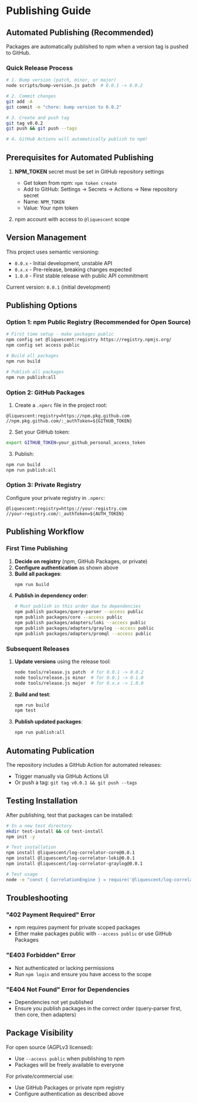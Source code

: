 # Publishing Guide

## Automated Publishing (Recommended)

Packages are automatically published to npm when a version tag is pushed to GitHub.

### Quick Release Process

```bash
# 1. Bump version (patch, minor, or major)
node scripts/bump-version.js patch  # 0.0.1 -> 0.0.2

# 2. Commit changes
git add -A
git commit -m "chore: bump version to 0.0.2"

# 3. Create and push tag
git tag v0.0.2
git push && git push --tags

# 4. GitHub Actions will automatically publish to npm!
```

## Prerequisites for Automated Publishing

1. **NPM_TOKEN** secret must be set in GitHub repository settings
   - Get token from npm: `npm token create`
   - Add to GitHub: Settings → Secrets → Actions → New repository secret
   - Name: `NPM_TOKEN`
   - Value: Your npm token

2. npm account with access to `@liquescent` scope

## Version Management

This project uses semantic versioning:
- `0.0.x` - Initial development, unstable API
- `0.x.x` - Pre-release, breaking changes expected  
- `1.0.0` - First stable release with public API commitment

Current version: `0.0.1` (initial development)

## Publishing Options

### Option 1: npm Public Registry (Recommended for Open Source)

```bash
# First time setup - make packages public
npm config set @liquescent:registry https://registry.npmjs.org/
npm config set access public

# Build all packages
npm run build

# Publish all packages
npm run publish:all
```

### Option 2: GitHub Packages

1. Create a `.npmrc` file in the project root:
```
@liquescent:registry=https://npm.pkg.github.com
//npm.pkg.github.com/:_authToken=${GITHUB_TOKEN}
```

2. Set your GitHub token:
```bash
export GITHUB_TOKEN=your_github_personal_access_token
```

3. Publish:
```bash
npm run build
npm run publish:all
```

### Option 3: Private Registry

Configure your private registry in `.npmrc`:
```
@liquescent:registry=https://your-registry.com
//your-registry.com/:_authToken=${AUTH_TOKEN}
```

## Publishing Workflow

### First Time Publishing

1. **Decide on registry** (npm, GitHub Packages, or private)
2. **Configure authentication** as shown above
3. **Build all packages**:
   ```bash
   npm run build
   ```
4. **Publish in dependency order**:
   ```bash
   # Must publish in this order due to dependencies
   npm publish packages/query-parser --access public
   npm publish packages/core --access public
   npm publish packages/adapters/loki --access public
   npm publish packages/adapters/graylog --access public
   npm publish packages/adapters/promql --access public
   ```

### Subsequent Releases

1. **Update versions** using the release tool:
   ```bash
   node tools/release.js patch  # for 0.0.1 -> 0.0.2
   node tools/release.js minor  # for 0.0.1 -> 0.1.0
   node tools/release.js major  # for 0.x.x -> 1.0.0
   ```

2. **Build and test**:
   ```bash
   npm run build
   npm test
   ```

3. **Publish updated packages**:
   ```bash
   npm run publish:all
   ```

## Automating Publication

The repository includes a GitHub Action for automated releases:
- Trigger manually via GitHub Actions UI
- Or push a tag: `git tag v0.0.1 && git push --tags`

## Testing Installation

After publishing, test that packages can be installed:

```bash
# In a new test directory
mkdir test-install && cd test-install
npm init -y

# Test installation
npm install @liquescent/log-correlator-core@0.0.1
npm install @liquescent/log-correlator-loki@0.0.1
npm install @liquescent/log-correlator-graylog@0.0.1

# Test usage
node -e "const { CorrelationEngine } = require('@liquescent/log-correlator-core'); console.log('Success!')"
```

## Troubleshooting

### "402 Payment Required" Error
- npm requires payment for private scoped packages
- Either make packages public with `--access public` or use GitHub Packages

### "E403 Forbidden" Error  
- Not authenticated or lacking permissions
- Run `npm login` and ensure you have access to the scope

### "E404 Not Found" Error for Dependencies
- Dependencies not yet published
- Ensure you publish packages in the correct order (query-parser first, then core, then adapters)

## Package Visibility

For open source (AGPLv3 licensed):
- Use `--access public` when publishing to npm
- Packages will be freely available to everyone

For private/commercial use:
- Use GitHub Packages or private npm registry
- Configure authentication as described above